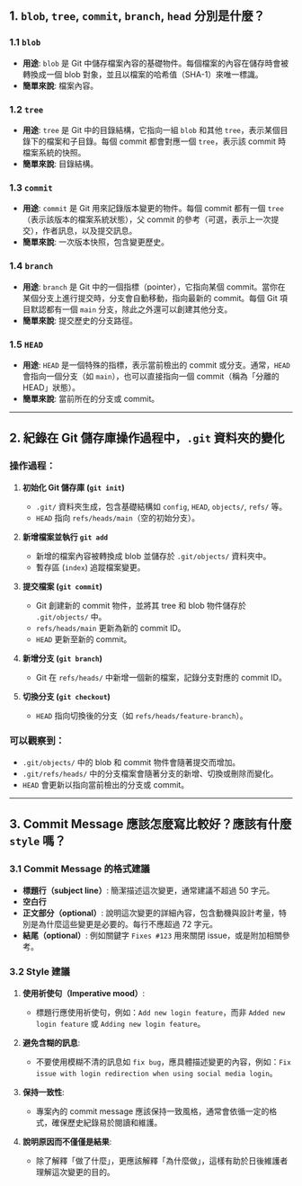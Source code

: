 ## 1. `blob`, `tree`, `commit`, `branch`, `head` 分別是什麼？

### 1.1 `blob`
- **用途**: `blob` 是 Git 中儲存檔案內容的基礎物件。每個檔案的內容在儲存時會被轉換成一個 blob 對象，並且以檔案的哈希值（SHA-1）來唯一標識。
- **簡單來說**: 檔案內容。

### 1.2 `tree`
- **用途**: `tree` 是 Git 中的目錄結構，它指向一組 `blob` 和其他 `tree`，表示某個目錄下的檔案和子目錄。每個 commit 都會對應一個 `tree`，表示該 commit 時檔案系統的快照。
- **簡單來說**: 目錄結構。

### 1.3 `commit`
- **用途**: `commit` 是 Git 用來記錄版本變更的物件。每個 commit 都有一個 `tree`（表示該版本的檔案系統狀態），父 commit 的參考（可選，表示上一次提交），作者訊息，以及提交訊息。
- **簡單來說**: 一次版本快照，包含變更歷史。

### 1.4 `branch`
- **用途**: `branch` 是 Git 中的一個指標（pointer），它指向某個 commit。當你在某個分支上進行提交時，分支會自動移動，指向最新的 commit。每個 Git 項目默認都有一個 `main` 分支，除此之外還可以創建其他分支。
- **簡單來說**: 提交歷史的分支路徑。

### 1.5 `HEAD`
- **用途**: `HEAD` 是一個特殊的指標，表示當前檢出的 commit 或分支。通常，`HEAD` 會指向一個分支（如 `main`），也可以直接指向一個 commit（稱為「分離的 HEAD」狀態）。
- **簡單來說**: 當前所在的分支或 commit。

---

## 2. 紀錄在 Git 儲存庫操作過程中，`.git` 資料夾的變化

### 操作過程：
1. **初始化 Git 儲存庫 (`git init`)**
   - `.git/` 資料夾生成，包含基礎結構如 `config`, `HEAD`, `objects/`, `refs/` 等。
   - `HEAD` 指向 `refs/heads/main`（空的初始分支）。

2. **新增檔案並執行 `git add`**
   - 新增的檔案內容被轉換成 blob 並儲存於 `.git/objects/` 資料夾中。
   - 暫存區 (`index`) 追蹤檔案變更。

3. **提交檔案 (`git commit`)**
   - Git 創建新的 commit 物件，並將其 tree 和 blob 物件儲存於 `.git/objects/` 中。
   - `refs/heads/main` 更新為新的 commit ID。
   - `HEAD` 更新至新的 commit。

4. **新增分支 (`git branch`)**
   - Git 在 `refs/heads/` 中新增一個新的檔案，記錄分支對應的 commit ID。

5. **切換分支 (`git checkout`)**
   - `HEAD` 指向切換後的分支（如 `refs/heads/feature-branch`）。

### 可以觀察到：
- `.git/objects/` 中的 blob 和 commit 物件會隨著提交而增加。
- `.git/refs/heads/` 中的分支檔案會隨著分支的新增、切換或刪除而變化。
- `HEAD` 會更新以指向當前檢出的分支或 commit。

---

## 3. Commit Message 應該怎麼寫比較好？應該有什麼 `style` 嗎？

### 3.1 Commit Message 的格式建議
- **標題行（subject line）**: 簡潔描述這次變更，通常建議不超過 50 字元。
- **空白行**
- **正文部分（optional）**: 說明這次變更的詳細內容，包含動機與設計考量，特別是為什麼這些變更是必要的。每行不應超過 72 字元。
- **結尾（optional）**: 例如關鍵字 `Fixes #123` 用來關閉 issue，或是附加相關參考。

### 3.2 Style 建議
1. **使用祈使句（Imperative mood）**:
   - 標題行應使用祈使句，例如：`Add new login feature`，而非 `Added new login feature` 或 `Adding new login feature`。
   
2. **避免含糊的訊息**:
   - 不要使用模糊不清的訊息如 `fix bug`，應具體描述變更的內容，例如：`Fix issue with login redirection when using social media login`。

3. **保持一致性**:
   - 專案內的 commit message 應該保持一致風格，通常會依循一定的格式，確保歷史紀錄易於閱讀和維護。

4. **說明原因而不僅僅是結果**:
   - 除了解釋「做了什麼」，更應該解釋「為什麼做」，這樣有助於日後維護者理解這次變更的目的。
